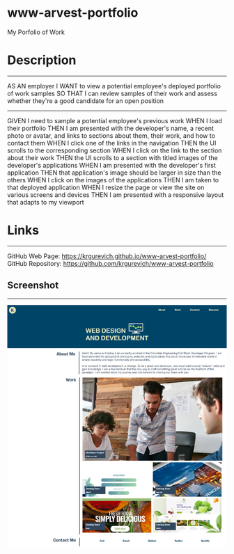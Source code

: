 # www-arvest-portfolio
My Porfolio of Work

# Description
***
AS AN employer
I WANT to view a potential employee's deployed portfolio of work samples
SO THAT I can review samples of their work and assess whether they're a good candidate for an open position

***
GIVEN I need to sample a potential employee's previous work
WHEN I load their portfolio
THEN I am presented with the developer's name, a recent photo or avatar, and links to sections about them, their work, and how to contact them
WHEN I click one of the links in the navigation
THEN the UI scrolls to the corresponding section
WHEN I click on the link to the section about their work
THEN the UI scrolls to a section with titled images of the developer's applications
WHEN I am presented with the developer's first application
THEN that application's image should be larger in size than the others
WHEN I click on the images of the applications
THEN I am taken to that deployed application
WHEN I resize the page or view the site on various screens and devices
THEN I am presented with a responsive layout that adapts to my viewport

# Links
***
GitHub Web Page: https://krgurevich.github.io/www-arvest-portfolio/
GitHub Repository: https://github.com/krgurevich/www-arvest-portfolio

## Screenshot
***

![website screenshot](./assets/images/website-screenshot.png)